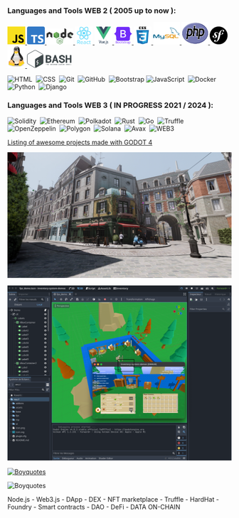 <h3 align="left">Languages and Tools WEB 2 ( 2005 up to now ):</h3>
<p align="left">
    <a href="#" target="_blank"> <img src="https://raw.githubusercontent.com/Boyquotes/Boyquotes/master/img/js.png?sanitize=true&raw=true" alt="Javascript" width="40" height="40"/> </a>
    <a href="#" target="_blank"> <img src="https://raw.githubusercontent.com/Boyquotes/Boyquotes/master/img/ts.png?sanitize=true&raw=true" alt="Typescript" width="40" height="40"/> </a>
    <a href="https://nodejs.org" target="_blank"> <img src="https://raw.githubusercontent.com/Boyquotes/Boyquotes/master/img/nodejs.png?sanitize=true&raw=true" alt="Nodejs" width="60px" height="auto"/> </a>
    <a href="https://reactjs.org/" target="_blank"> <img src="https://raw.githubusercontent.com/devicons/devicon/master/icons/react/react-original-wordmark.svg" alt="react" width="40" height="40"/> </a>
    <a href="https://vuejs.org/" target="_blank"> <img src="https://raw.githubusercontent.com/devicons/devicon/master/icons/vuejs/vuejs-original-wordmark.svg" alt="vuejs" width="40" height="40"/> </a>
    <a href="https://getbootstrap.com" target="_blank"> <img src="https://raw.githubusercontent.com/devicons/devicon/master/icons/bootstrap/bootstrap-plain-wordmark.svg" alt="bootstrap" width="40" height="40"/> </a>
    <a href="https://www.w3schools.com/css/" target="_blank"> <img src="https://raw.githubusercontent.com/devicons/devicon/master/icons/css3/css3-original-wordmark.svg" alt="css3" width="40" height="40"/> </a>
    <a href="#" target="_blank"> <img src="https://raw.githubusercontent.com/devicons/devicon/master/icons/mysql/mysql-original-wordmark.svg" alt="mysql" width="60px" height="50px"/> </a>
    <a href="#" target="_blank"> <img src="https://raw.githubusercontent.com/Boyquotes/Boyquotes/master/img/php.png?sanitize=true&raw=true" alt="PHP" width="60px" height="50px"/> </a>
    <a href="#" target="_blank"> <img src="https://raw.githubusercontent.com/Boyquotes/Boyquotes/master/img/sf.png?sanitize=true&raw=true" alt="Symfony" width="40px" height="40px"/> </a>
    <a href="#" target="_blank"> <img src="https://raw.githubusercontent.com/Boyquotes/Boyquotes/master/img/linux.jpeg?sanitize=true&raw=true" alt="LINUX" width="40px" height="50px"/> </a>
    <a href="#" target="_blank"> <img src="https://raw.githubusercontent.com/Boyquotes/Boyquotes/master/img/bash.png?sanitize=true&raw=true" alt="BASH" width="100px" height="40px"/> </a>
</p>

![HTML](https://img.shields.io/badge/-HTML-05122A?style=flat&logo=HTML5)&nbsp;
![CSS](https://img.shields.io/badge/-CSS-05122A?style=flat&logo=CSS3&logoColor=1572B6)&nbsp;
![Git](https://img.shields.io/badge/-Git-05122A?style=flat&logo=git)&nbsp;
![GitHub](https://img.shields.io/badge/-GitHub-05122A?style=flat&logo=github)&nbsp;
![Bootstrap](https://img.shields.io/badge/-Bootstrap-05122A?style=flat&logo=bootstrap&logoColor=563D7C)
![JavaScript](https://img.shields.io/badge/-JavaScript-05122A?style=flat&logo=javascript)&nbsp;
![Docker](https://img.shields.io/badge/-Docker-05122A?style=flat&logo=docker)&nbsp;
![Python](https://img.shields.io/badge/-Python-05122A?style=flat&logo=python)&nbsp;
![Django](https://img.shields.io/badge/-Django-05122A?style=flat&logo=django&logoColor=092E20)&nbsp;



<h3 align="left">Languages and Tools WEB 3 ( IN PROGRESS 2021 / 2024 ):</h3>
<p align="left">

![Solidity](https://img.shields.io/badge/-Solidity-05122A?style=flat&logo=solidity)&nbsp;
![Ethereum](https://img.shields.io/badge/-Ethereum-05122A?style=flat&logo=ethereum)&nbsp;
![Polkadot](https://img.shields.io/badge/-Polkadot-05122A?style=flat&logo=polkadot)&nbsp;
![Rust](https://img.shields.io/badge/-Rust-05122A?style=flat&logo=rust)&nbsp;
![Go](https://img.shields.io/badge/-Go-05122A?style=flat&logo=go)&nbsp;
![Truffle](https://img.shields.io/badge/-Truffle-05122A?style=flat&logo=truffle)&nbsp;
![OpenZeppelin](https://img.shields.io/badge/-OpenZeppelin-05122A?style=flat&logo=OpenZeppelin)&nbsp;
![Polygon](https://img.shields.io/badge/-Polygon-05122A?style=flat&logo=polygon)&nbsp;
![Solana](https://img.shields.io/badge/-Solana-05122A?style=flat&logo=solana)&nbsp;
![Avax](https://img.shields.io/badge/-Avax-05122A?style=flat&logo=avax)&nbsp;
![WEB3](https://img.shields.io/badge/-Web3-05122A?style=flat&logo=web3)&nbsp;
</p>

<p align="left"> <a href="https://github.com/Boyquotes/awesome_Godot4">Listing of awesome projects made with GODOT 4</a></p>
<p align="center">
<img width=600 src="https://raw.githubusercontent.com/Boyquotes/awesome_Godot4/main/images/Lumberyard_Bistro.jpeg">
</p> 
<!-- <p align="center">
<img width=600 src="https://raw.githubusercontent.com/Boyquotes/awesome_Godot4/main/images/godot_spatial_gardener.gif">
</p> -->
<p align="center">
<img width=600 src="https://raw.githubusercontent.com/Boyquotes/awesome_Godot4/main/images/inventory-system-demos.png">
</p> 
                     
<p align="left"> <a href="https://github.com/ryo-ma/github-profile-trophy"><img src="https://github-profile-trophy.vercel.app/?username=Boyquotes" alt="Boyquotes" /></a> </p>

<p align="left"> <img src="https://komarev.com/ghpvc/?username=Boyquotes&label=Profile%20views&color=0e75b6&style=flat" alt="Boyquotes" /> </p>

<p>Node.js - Web3.js - DApp - DEX - NFT marketplace - Truffle - HardHat - Foundry - Smart contracts - DAO - DeFi - DATA ON-CHAIN</p>
